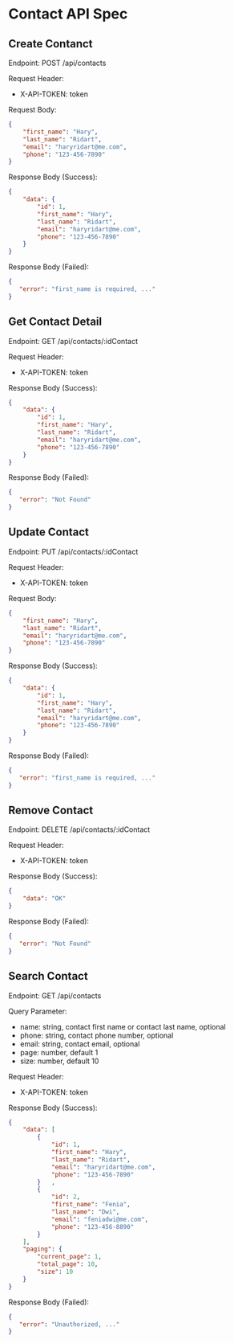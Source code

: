 # Contact API Spec

## Create Contanct

Endpoint: POST /api/contacts

Request Header:
- X-API-TOKEN: token

Request Body:

```json
{
    "first_name": "Hary",
    "last_name": "Ridart",
    "email": "haryridart@me.com",
    "phone": "123-456-7890"
}
```

Response Body (Success):

```json
{
    "data": {
        "id": 1,
        "first_name": "Hary",
        "last_name": "Ridart",
        "email": "haryridart@me.com",
        "phone": "123-456-7890"
    }    
}
```

Response Body (Failed):

```json
{
   "error": "first_name is required, ..." 
}
```


## Get Contact Detail


Endpoint: GET /api/contacts/:idContact

Request Header:
- X-API-TOKEN: token

Response Body (Success):

```json
{
    "data": {
        "id": 1,
        "first_name": "Hary",
        "last_name": "Ridart",
        "email": "haryridart@me.com",
        "phone": "123-456-7890"
    }    
}
```

Response Body (Failed):

```json
{
   "error": "Not Found" 
}
```


## Update Contact


Endpoint: PUT /api/contacts/:idContact

Request Header:
- X-API-TOKEN: token

Request Body:

```json
{
    "first_name": "Hary",
    "last_name": "Ridart",
    "email": "haryridart@me.com",
    "phone": "123-456-7890"
}
```

Response Body (Success):

```json
{
    "data": {
        "id": 1,
        "first_name": "Hary",
        "last_name": "Ridart",
        "email": "haryridart@me.com",
        "phone": "123-456-7890"
    }    
}
```

Response Body (Failed):

```json
{
   "error": "first_name is required, ..." 
}
```


## Remove Contact

Endpoint: DELETE /api/contacts/:idContact

Request Header:
- X-API-TOKEN: token

Response Body (Success):

```json
{
    "data": "OK"
}
```

Response Body (Failed):

```json
{
   "error": "Not Found" 
}
```


## Search Contact

Endpoint: GET /api/contacts

Query Parameter:
- name: string, contact first name or contact last name, optional
- phone: string, contact phone number, optional
- email: string, contact email, optional
- page: number, default 1
- size: number, default 10


Request Header:
- X-API-TOKEN: token

Response Body (Success):

```json
{
    "data": [
        {
            "id": 1,
            "first_name": "Hary",
            "last_name": "Ridart",
            "email": "haryridart@me.com",
            "phone": "123-456-7890"
        }   ,
        {
            "id": 2,
            "first_name": "Fenia",
            "last_name": "Dwi",
            "email": "feniadwi@me.com",
            "phone": "123-456-8890"
        }
    ],
    "paging": {
        "current_page": 1,
        "total_page": 10,
        "size": 10
    }
}
```

Response Body (Failed):

```json
{
   "error": "Unauthorized, ..." 
}
```


